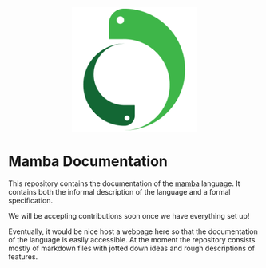 <p align="center">
    <img src="/image/logo_medium.png" height="250">
</p>

# Mamba Documentation

This repository contains the documentation of the [mamba](https://github.com/JSAbrahams/mamba) language.
It contains both the informal description of the language and a formal specification.

We will be accepting contributions soon once we have everything set up!

Eventually, it would be nice host a webpage here so that the documentation of the language is easily accessible.
At the moment the repository consists mostly of markdown files with jotted down ideas and rough descriptions of features.

